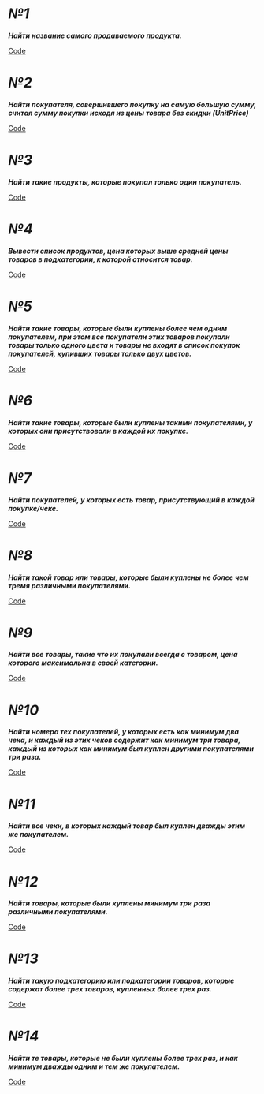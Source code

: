 # ***№1***

***Найти название самого продаваемого продукта.***

[Code](https://github.com/DmitryVasilkovW/ITMO-database-labs/blob/main/Lab4/Task1.sql)

# ***№2***

***Найти покупателя, совершившего покупку на самую большую сумму, считая
сумму покупки исходя из цены товара без скидки (UnitPrice)***

[Code](https://github.com/DmitryVasilkovW/ITMO-database-labs/blob/main/Lab4/Task2.sql)

# ***№3***

***Найти такие продукты, которые покупал только один покупатель.***

[Code](https://github.com/DmitryVasilkovW/ITMO-database-labs/blob/main/Lab4/Task3.sql)

# ***№4***

***Вывести список продуктов, цена которых выше средней цены товаров в
подкатегории, к которой относится товар.***

[Code](https://github.com/DmitryVasilkovW/ITMO-database-labs/blob/main/Lab4/Task4.sql)

# ***№5***

***Найти такие товары, которые были куплены более чем одним покупателем, при
этом все покупатели этих товаров покупали товары только одного цвета и товары
не входят в список покупок покупателей, купивших товары только двух цветов.***

[Code](https://github.com/DmitryVasilkovW/ITMO-database-labs/blob/main/Lab4/Task5.sql)

# ***№6***

***Найти такие товары, которые были куплены такими покупателями, у которых
они присутствовали в каждой их покупке.***

[Code](https://github.com/DmitryVasilkovW/ITMO-database-labs/blob/main/Lab4/Task6.sql)

# ***№7***

***Найти покупателей, у которых есть товар, присутствующий в каждой
покупке/чеке.***

[Code](https://github.com/DmitryVasilkovW/ITMO-database-labs/blob/main/Lab4/Task7.sql)

# ***№8***

***Найти такой товар или товары, которые были куплены не более чем тремя
различными покупателями.***

[Code](https://github.com/DmitryVasilkovW/ITMO-database-labs/blob/main/Lab4/Task8.sql)

# ***№9***

***Найти все товары, такие что их покупали всегда с товаром, цена которого
максимальна в своей категории.***

[Code](https://github.com/DmitryVasilkovW/ITMO-database-labs/blob/main/Lab4/Task9.sql)

# ***№10***

***Найти номера тех покупателей, у которых есть как минимум два чека, и
каждый из этих чеков содержит как минимум три товара, каждый из которых как
минимум был куплен другими покупателями три раза.***

[Code](https://github.com/DmitryVasilkovW/ITMO-database-labs/blob/main/Lab4/Task10.sql)

# ***№11***

***Найти все чеки, в которых каждый товар был куплен дважды этим же
покупателем.***

[Code](https://github.com/DmitryVasilkovW/ITMO-database-labs/blob/main/Lab4/Task11.sql)

# ***№12***

***Найти товары, которые были куплены минимум три раза различными
покупателями.***

[Code](https://github.com/DmitryVasilkovW/ITMO-database-labs/blob/main/Lab4/Task12.sql)

# ***№13***

***Найти такую подкатегорию или подкатегории товаров, которые содержат
более трех товаров, купленных более трех раз.***

[Code](https://github.com/DmitryVasilkovW/ITMO-database-labs/blob/main/Lab4/Task13.sql)

# ***№14***

***Найти те товары, которые не были куплены более трех раз, и как минимум
дважды одним и тем же покупателем.***

[Code](https://github.com/DmitryVasilkovW/ITMO-database-labs/blob/main/Lab4/Task14.sql)
